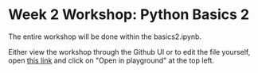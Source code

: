 # Week 2 Workshop: Python Basics 2 

The entire workshop will be done within the basics2.ipynb.  

Either view the workshop through the Github UI or to edit the file yourself, open [this link](https://colab.research.google.com/drive/1qlGq2DjcAFnonNgjmOQW5qi9ZGCdBjvM) and click on "Open in playground" at the top left.

